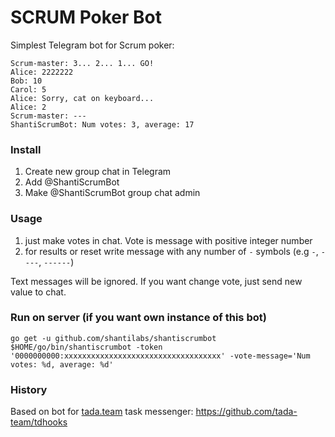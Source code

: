 # SCRUM Poker Bot

Simplest Telegram bot for Scrum poker:
```shell
Scrum-master: 3... 2... 1... GO!
Alice: 2222222
Bob: 10
Carol: 5
Alice: Sorry, cat on keyboard...
Alice: 2
Scrum-master: ---
ShantiScrumBot: Num votes: 3, average: 17
```

### Install
1. Create new group chat in Telegram
2. Add @ShantiScrumBot
3. Make @ShantiScrumBot group chat admin

### Usage
1. just make votes in chat. Vote is message with positive integer number
2. for results or reset write message with any number of `-` symbols (e.g `-`, `----`, `------`)

Text messages will be ignored. If you want change vote, just send new value to chat.

### Run on server (if you want own instance of this bot)
```shell
go get -u github.com/shantilabs/shantiscrumbot
$HOME/go/bin/shantiscrumbot -token '0000000000:xxxxxxxxxxxxxxxxxxxxxxxxxxxxxxxxxxx' -vote-message='Num votes: %d, average: %d' 
```

### History
Based on bot for [tada.team](https://tada.team) task messenger: https://github.com/tada-team/tdhooks
